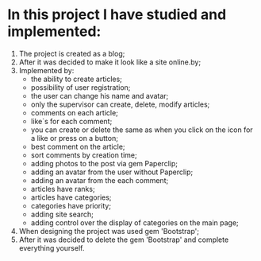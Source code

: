 
# In this project I have studied and implemented:

1. The project is created as a blog;
2. After it was decided to make it look like a site online.by;
3. Implemented by:
    * the ability to create articles;
    * possibility of user registration;
    * the user can change his name and avatar;
    * only the supervisor can create, delete, modify articles;
    * comments on each article;
    * like`s for each comment;
    * you can create or delete the same as when you click on the icon for a like or press on a button;
    * best comment on the article;
    * sort comments by creation time;
    * adding photos to the post via gem Paperclip;
    * adding an avatar from the user without Paperclip;
    * adding an avatar from the each comment;
    * articles have ranks;
    * articles have categories;
    * categories have priority;
    * adding site search;
    * adding control over the display of categories on the main page;
4. When designing the project was used gem 'Bootstrap';
5. After it was decided to delete the gem 'Bootstrap' and complete everything yourself.
